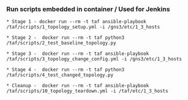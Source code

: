 
### Run scripts embedded in container / Used for Jenkins
    * Stage 1 - docker run --rm -t taf ansible-playbook /taf/scripts/1_topology_setup.yml -i /gns3/etc/1_3_hosts

    * Stage 2 -  docker run --rm -t taf python3 /taf/scripts/2_test_baseline_topology.py

    * Stage 3 -  docker run --rm -t taf ansible-playbook /taf/scripts/3_topology_change_config.yml -i /gns3/etc/1_3_hosts

    * Stage 4 -  docker run --rm -t taf python3 /taf/scripts/4_test_changed_topology.py

    * Cleanup -  docker run --rm -t taf ansible-playbook /taf/scripts/10_topology_teardown.yml -i /taf/etc/1_3_hosts
